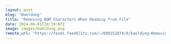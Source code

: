 ```yaml
---
layout: post
blog: "Baeldung"
title: "Removing BOM Characters When Reading from File"
date: 2024-06-01T20:19:07Z
image: images/baeldung.png
remote_url: "https://feeds.feedblitz.com/~/898252874/0/baeldung~Removing-BOM-Characters-When-Reading-from-File"
---
```

